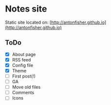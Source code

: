 # Notes site

Static site located on: [http://antonfisher.github.io](http://antonfisher.github.io)

## ToDo
- [x] About page
- [x] RSS feed
- [x] Config file
- [x] Theme
- [ ] First post(!)
- [ ] GA
- [ ] Move old files
- [ ] Comments
- [ ] Icons
